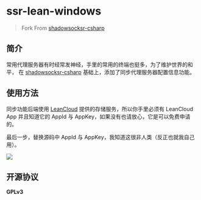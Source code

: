 ssr-lean-windows
=======================

> Fork From [shadowsocksr-csharp]

## 简介

常用代理服务器有时经常发神经，手里的常用的终端也挺多，为了维护世界的和平， 在 [shadowsocksr-csharp] 基础上，添加了同步代理服务器配置信息功能。


## 使用方法

同步功能后端使用 [LeanCloud] 提供的存储服务，所以你手里必须有 LeanCloud App 并且知道它的 AppId 与 AppKey，如果没有也请放心，它是可以免费申请的。

最后一步，替换源码中 AppId 与 AppKey，我知道这很非人类（反正也就我自己用）。

![](http://i.imgur.com/3j3Z4rM.png)

## 开源协议

**GPLv3**

[shadowsocksr-csharp]: https://github.com/shadowsocksr/shadowsocksr-csharp
[ssr-lean-windows]: https://github.com/sunthx/ssr-lean-win/tree/lean-sync
[LeanCloud]: https://leancloud.cn